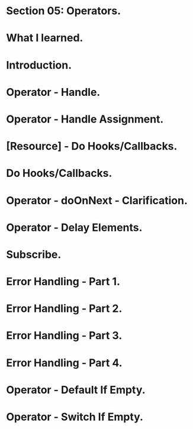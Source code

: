 # Section 05: Operators. 

# What I learned.

# Introduction.

# Operator - Handle.

# Operator - Handle Assignment.

# [Resource] - Do Hooks/Callbacks.

# Do Hooks/Callbacks.

# Operator - doOnNext - Clarification.

# Operator - Delay Elements.

# Subscribe.

# Error Handling - Part 1.

# Error Handling - Part 2.

# Error Handling - Part 3.

# Error Handling - Part 4.

# Operator - Default If Empty.

# Operator - Switch If Empty.
